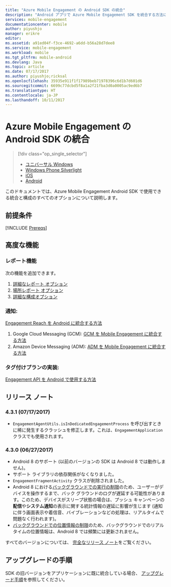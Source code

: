 ```yaml
---
title: "Azure Mobile Engagement の Android SDK の統合"
description: "Android アプリで Azure Mobile Engagement SDK を統合する方法について説明します"
services: mobile-engagement
documentationcenter: mobile
author: piyushjo
manager: erikre
editor: 
ms.assetid: a91ed04f-f3ce-4692-a6dd-b56a28d7dee8
ms.service: mobile-engagement
ms.workload: mobile
ms.tgt_pltfrm: mobile-android
ms.devlang: Java
ms.topic: article
ms.date: 07/17/2017
ms.author: piyushjo;ricksal
ms.openlocfilehash: 35935e911f1f17989beb71978396c6d1b7d601d6
ms.sourcegitcommit: 6699c77dcbd5f8a1a2f21fba3d0a0005ac9ed6b7
ms.translationtype: HT
ms.contentlocale: ja-JP
ms.lasthandoff: 10/11/2017
---
```

# <a name="android-sdk-integration-for-azure-mobile-engagement"></a>Azure Mobile Engagement の Android SDK の統合
> [!div class="op_single_selector"]
> * [ユニバーサル Windows](mobile-engagement-windows-store-sdk-overview.md)
> * [Windows Phone Silverlight](mobile-engagement-windows-phone-sdk-overview.md)
> * [iOS](mobile-engagement-ios-sdk-overview.md)
> * [Android](mobile-engagement-android-sdk-overview.md)
> 
> 

このドキュメントでは、Azure Mobile Engagement Android SDK で使用できる統合と構成のすべてのオプションについて説明します。

## <a name="prerequisites"></a>前提条件
[!INCLUDE [Prereqs](../../includes/mobile-engagement-android-prereqs.md)]

## <a name="advanced-features"></a>高度な機能
### <a name="reporting-features"></a>レポート機能
次の機能を追加できます。

1. [詳細なレポート オプション](mobile-engagement-android-advanced-reporting.md)
2. [場所レポート オプション](mobile-engagement-android-location-reporting.md)
3. [詳細な構成オプション](mobile-engagement-android-advanced-configuration.md)

### <a name="notifications"></a>通知:
[Engagement Reach を Android に統合する方法](mobile-engagement-android-integrate-engagement-reach.md)

1. Google Cloud Messaging (GCM): [GCM を Mobile Engagement に統合する方法](mobile-engagement-android-gcm-integrate.md)
2. Amazon Device Messaging (ADM): [ADM を Mobile Engagement に統合する方法](mobile-engagement-android-adm-integrate.md)

### <a name="tag-plan-implementation"></a>タグ付けプランの実装:
[Engagement API を Android で使用する方法](mobile-engagement-android-use-engagement-api.md)

## <a name="release-notes"></a>リリース ノート

### <a name="431-07172017"></a>4.3.1 (07/17/2017)
* `EngagementAgentUtils.isInDedicatedEngagementProcess` を呼び出すときに稀に発生するクラッシュを修正します。これは、`EngagementApplication` クラスでも使用されます。

### <a name="430-06272017"></a>4.3.0 (06/27/2017)
* Android 8 のサポート (以前のバージョンの SDK は Android 8 では動作しません)。
* サポート ライブラリの依存関係がなくなりました。
* `EngagementFragmentActivity` クラスが削除されました。
* Android 8 における[バックグラウンドでの実行の制限](https://developer.android.com/preview/features/background.html)のため、ユーザーがデバイスを操作するまで、バック グラウンドのログが遅延する可能性があります。このため、デバイスがスリープ状態の場合は、プッシュ キャンペーンの**配信**や**システム通知**の表示に関する統計情報の遅延に影響が生じます (通知に伴う画面表示や着信音、バイブレーションなどの処理は、リアルタイムで問題なく行われます)。
* [バックグラウンドでの位置情報の制限](https://developer.android.com/preview/features/background-location-limits.html)のため、バックグラウンドでのリアルタイムの位置情報は、Android 8 では頻繁には更新されません。

すべてのバージョンについては、 [完全なリリース ノート](mobile-engagement-android-release-notes.md)をご覧ください。

## <a name="upgrade-procedures"></a>アップグレードの手順
SDK の旧バージョンをアプリケーションに既に統合している場合、 [アップグレード手順](mobile-engagement-android-upgrade-procedure.md)を参照してください。

